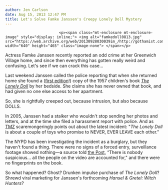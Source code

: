 ```yaml
---
author: Jen Carlson
date: Aug 15, 2013 12:47 PM
title: Let's Solve Famke Janssen's Creepy Lonely Doll Mystery
---
```



                            
                            
                            
                            <p><span class="mt-enclosure mt-enclosure-image" style="display: inline;"> <img alt="famkedoll0813.jpg" src="https://web.archive.org/web/20130928030039im_/http://gothamist.com/attachments/arts_jen/famkedoll0813.jpg" width="640" height="465" class="image-none"> </span></p>

<p>Actress Famke Janssen recently reported an odd crime at her Greenwich Village home, and since then everything has gotten really weird and confusing. Let&apos;s see if we can crack this case... </p>

<p>Last weekend Janssen called the police reporting that when she returned home she found a (<a href="https://web.archive.org/web/20130928030039/http://guardianlv.com/2013/08/famke-janssen-burglar-leaves-creepy-but-possibly-valuable-gift/">first edition</a>!) copy of the 1957 children&apos;s book <a href="https://web.archive.org/web/20130928030039/http://www.amazon.com/The-Lonely-Doll-Sandpiper-Books/dp/039590112X/ref=sr_1_1?ie=UTF8&amp;qid=1376575862&amp;sr=8-1&amp;keywords=the+lonely+doll"><em>The Lonely Doll</em></a> by her bedside. She claims she has never owned that book, and had given no one else access to her apartment.</p>

<p>So, she is rightfully creeped out, because intrusion, but also because DOLLS.</p>

<p>In 2005, Janssen had a stalker who wouldn&apos;t stop sending her photos and letters, and at the time she filed a harassment report with police. And as <a href="https://web.archive.org/web/20130928030039/http://www.tmz.com/2013/08/13/famke-janssen-cops-creepy-burglary-the-lonely-doll-childrens-book-x-men/#ixzz2c30OJkV0">TMZ</a> scaremongeringly points out about the latest incident: &quot;<em>The Lonely Doll</em> is about a couple of toys who promise to NEVER, EVER LEAVE each other.&quot;</p>

<p>The NYPD has been investigating the incident as a burglary, but they haven&apos;t found a thing. There were no signs of a forced entry, surveillance footage showed nothing&#x2014;a source told <a href="https://web.archive.org/web/20130928030039/http://www.nypost.com/p/news/local/manhattan/doubt_on_famke_break_in_CuNYFmw9dfRkYdrkkmE1cK">the Post</a>, &#x201C;There is nobody suspicious... all the people on the video are accounted for,&quot; and there were no fingerprints on the book.</p>

<p>So what happened? Ghost? Drunken impulse purchase of <em>The Lonely Doll</em>? Shrewd viral marketing for Janssen&apos;s forthcoming <em>Hansel &amp; Gretel: Witch Hunters</em>?</p>
                            
                            
                            